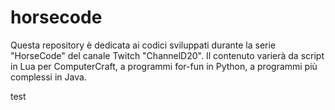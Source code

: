 # horsecode
Questa repository è dedicata ai codici sviluppati durante la serie "HorseCode" del canale Twitch "ChannelD20". Il contenuto varierà da script in Lua per ComputerCraft, a programmi for-fun in Python, a programmi più complessi in Java.

test